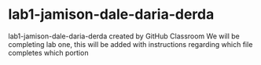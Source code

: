 # lab1-jamison-dale-daria-derda
lab1-jamison-dale-daria-derda created by GitHub Classroom
We will be completing lab one, this will be added with instructions regarding which file completes which portion
